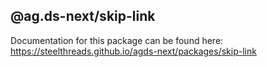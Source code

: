 ## @ag.ds-next/skip-link

Documentation for this package can be found here: https://steelthreads.github.io/agds-next/packages/skip-link
